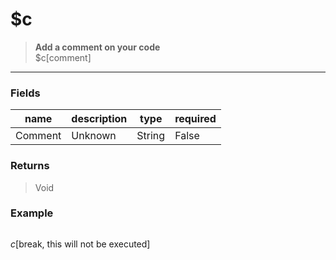 # **$c**
> **Add a comment on your code** <br/>
> $c[comment]
- - -

### Fields
| name | description | type | required |
|------|-------------|------|----------|
| Comment | Unknown | String | False |

### Returns
> Void

### Example
> ```php
$c[$break, this will not be executed]
```